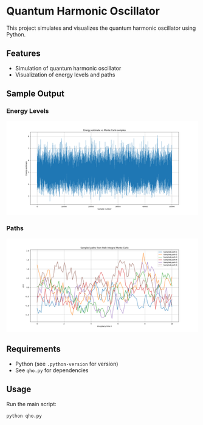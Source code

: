 # Quantum Harmonic Oscillator

This project simulates and visualizes the quantum harmonic oscillator using Python.

## Features
- Simulation of quantum harmonic oscillator
- Visualization of energy levels and paths

## Sample Output


### Energy Levels
![Energy Levels 1](energy.png)

### Paths
![Paths](paths.png)

## Requirements
- Python (see `.python-version` for version)
- See `qho.py` for dependencies

## Usage
Run the main script:

```bash
python qho.py
```
